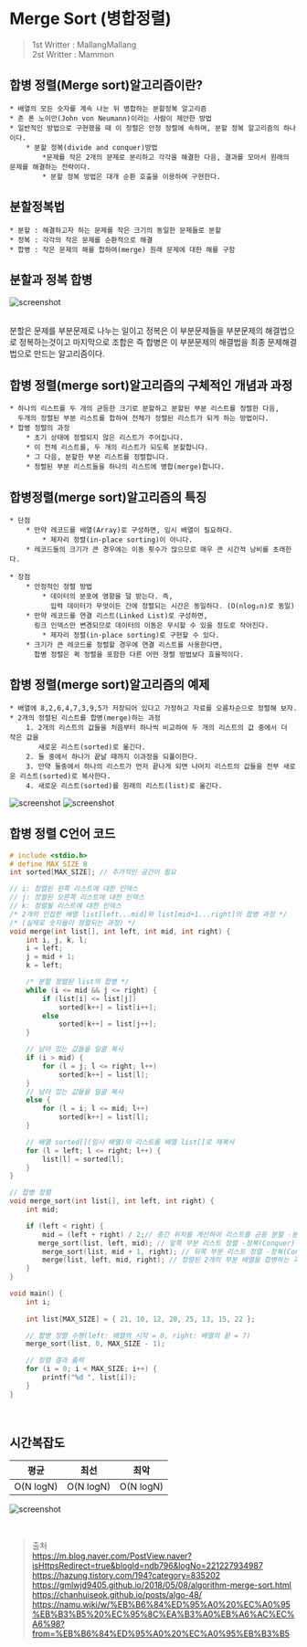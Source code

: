 # Merge Sort (병합정렬)
>1st Writter : MallangMallang
><br> 2st Writter : Mammon

## 합병 정렬(Merge sort)알고리즘이란?
~~~
* 배열의 모든 숫자를 계속 나눈 뒤 병합하는 분할정복 알고리즘
* 존 폰 노이만(John von Neumann)이라는 사람이 제안한 방법
* 일반적인 방법으로 구현했을 때 이 정렬은 안정 정렬에 속하며, 분할 정복 알고리즘의 하나이다.
    * 분할 정복(divide and conquer)방법
        *문제를 작은 2개의 문제로 분리하고 각각을 해결한 다음, 결과를 모아서 원래의 문제를 해결하는 전략이다.
        * 분할 정복 방법은 대개 순환 호출을 이용하여 구현한다.
~~~

## 분할정복법
~~~
* 분할 : 해결하고자 하는 문제를 작은 크기의 동일한 문제들로 분할
* 정복 : 각각의 작은 문제를 순환적으로 해결
* 합병 : 작은 문제의 해를 합하여(merge) 원래 문제에 대한 해를 구함
~~~
## 분할과 정복 합병
![screenshot](./img/divide.png)

<br> 분할은 문제를 부분문제로 나누는 일이고 정복은 이 부분문제들을 부분문제의 해결법으로 정복하는것이고
마지막으로 조합은 즉 합병은 이 부분문제의 해결법을 최종 문제해결법으로 만드는 알고리즘이다.

## 합병 정렬(merge sort)알고리즘의 구체적인 개념과 과정
~~~
* 하나의 리스트를 두 개의 균등한 크기로 분할하고 분할된 부분 리스트를 정렬한 다음, 
  두개의 정렬된 부분 리스트를 합하여 전체가 정렬된 리스트가 되게 하는 방법이다.
* 합병 정렬의 과정
    * 초기 상태에 정렬되지 않은 리스트가 주어집니다.
    * 이 전체 리스트를, 두 개의 리스트가 되도록 분할합니다.
    * 그 다음, 분할한 부분 리스트를 정렬합니다.
    * 정렬된 부분 리스트들을 하나의 리스트에 병합(merge)합니다. 
~~~

## 합병정렬(merge sort)알고리즘의 특징
~~~
* 단점
    * 만약 레코드를 배열(Array)로 구성하면, 임시 배열이 필요하다.
        * 제자리 정렬(in-place sorting)이 아니다.
    * 레코드들의 크기가 큰 경우에는 이동 횟수가 많으므로 매우 큰 시간적 낭비를 초래한다.
    
* 장점
    * 안정적인 정렬 방법
        * 데이터의 분포에 영향을 덜 받는다. 즉, 
          입력 데이터가 무엇이든 간에 정렬되는 시간은 동일하다. (O(nlog₂n)로 동일)
    * 만약 레코드를 연결 리스트(Linked List)로 구성하면, 
      링크 인덱스만 변경되므로 데이터의 이동은 무시할 수 있을 정도로 작아진다.
        * 제자리 정렬(in-place sorting)로 구현할 수 있다.
    * 크기가 큰 레코드를 정렬할 경우에 연결 리스트를 사용한다면, 
      합병 정렬은 퀵 정렬을 포함한 다른 어떤 졍렬 방법보다 효율적이다.
~~~

## 합병 정렬(merge sort)알고리즘의 예제
~~~
* 배열에 8,2,6,4,7,3,9,5가 저장되어 있다고 가정하고 자료를 오름차순으로 정렬해 보자.
* 2개의 정렬된 리스트를 합병(merge)하는 과정
    1. 2개의 리스트의 값들을 처음부터 하나씩 비교하여 두 개의 리스트의 값 중에서 더 작은 값을
       새로운 리스트(sorted)로 옮긴다.
    2. 둘 중에서 하나가 끝날 때까지 이과정을 되풀이한다.
    3. 만약 둘중에서 하나의 리스트가 먼저 끝나게 되면 나머지 리스트의 값들을 전부 새로운 리스트(sorted)로 복사한다.
    4. 새로운 리스트(sorted)를 원래의 리스트(list)로 옮긴다.
~~~

![screenshot](./img/img1.png)
![screenshot](./img/img2.png)

## 합병 정렬 C언어 코드
```C
# include <stdio.h>
# define MAX_SIZE 8
int sorted[MAX_SIZE]; // 추가적인 공간이 필요

// i: 정렬된 왼쪽 리스트에 대한 인덱스
// j: 정렬된 오른쪽 리스트에 대한 인덱스
// k: 정렬될 리스트에 대한 인덱스
/* 2개의 인접한 배열 list[left...mid]와 list[mid+1...right]의 합병 과정 */
/* (실제로 숫자들이 정렬되는 과정) */
void merge(int list[], int left, int mid, int right) {
    int i, j, k, l;
    i = left;
    j = mid + 1;
    k = left;

    /* 분할 정렬된 list의 합병 */
    while (i <= mid && j <= right) {
        if (list[i] <= list[j])
            sorted[k++] = list[i++];
        else
            sorted[k++] = list[j++];
    }

    // 남아 있는 값들을 일괄 복사
    if (i > mid) {
        for (l = j; l <= right; l++)
            sorted[k++] = list[l];
    }
    // 남아 있는 값들을 일괄 복사
    else {
        for (l = i; l <= mid; l++)
            sorted[k++] = list[l];
    }

    // 배열 sorted[](임시 배열)의 리스트를 배열 list[]로 재복사
    for (l = left; l <= right; l++) {
        list[l] = sorted[l];
    }
}

// 합병 정렬
void merge_sort(int list[], int left, int right) {
    int mid;

    if (left < right) {
        mid = (left + right) / 2;// 중간 위치를 계산하여 리스트를 균등 분할 -분할(Divide);;
       merge_sort(list, left, mid); // 앞쪽 부분 리스트 정렬 -정복(Conquer)
        merge_sort(list, mid + 1, right); // 뒤쪽 부분 리스트 정렬 -정복(Conquer)
        merge(list, left, mid, right); // 정렬된 2개의 부분 배열을 합병하는 과정 -결합(Combine)
    }
}

void main() {
    int i;
    
    int list[MAX_SIZE] = { 21, 10, 12, 20, 25, 13, 15, 22 };

    // 합병 정렬 수행(left: 배열의 시작 = 0, right: 배열의 끝 = 7)
    merge_sort(list, 0, MAX_SIZE - 1);

    // 정렬 결과 출력
    for (i = 0; i < MAX_SIZE; i++) {
        printf("%d ", list[i]);
    }
}
```
<br>

## 시간복잡도

 |평균|최선|최악|
 |:---: | :---: | :---: |  
 | O(N logN) | O(N logN) | O(N logN) |

 ![screenshot](./img/img3.png)

<br>

>출처<br>
>https://m.blog.naver.com/PostView.naver?isHttpsRedirect=true&blogId=ndb796&logNo=221227934987
>https://hazung.tistory.com/194?category=835202<br>
>https://gmlwjd9405.github.io/2018/05/08/algorithm-merge-sort.html<br>
>https://chanhuiseok.github.io/posts/algo-48/
>https://namu.wiki/w/%EB%B6%84%ED%95%A0%20%EC%A0%95%EB%B3%B5%20%EC%95%8C%EA%B3%A0%EB%A6%AC%EC%A6%98?from=%EB%B6%84%ED%95%A0%20%EC%A0%95%EB%B3%B5
